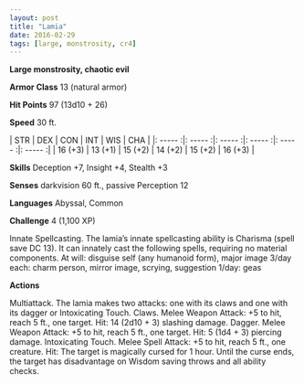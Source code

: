 ```yaml
---
layout: post
title: "Lamia"
date: 2016-02-29
tags: [large, monstrosity, cr4]
---
```


**Large monstrosity, chaotic evil**

**Armor Class** 13 (natural armor)

**Hit Points** 97 (13d10 + 26)

**Speed** 30 ft.

|   STR   |   DEX   |   CON   |   INT   |   WIS   |   CHA   |
|: ----- :|: ----- :|: ----- :|: ----- :|: ----- :|: ----- :|
| 16 (+3) | 13 (+1) | 15 (+2) | 14 (+2) | 15 (+2) | 16 (+3) |

**Skills** Deception +7, Insight +4, Stealth +3 

**Senses** darkvision 60 ft., passive Perception 12 

**Languages** Abyssal, Common 

**Challenge** 4 (1,100 XP)

Innate Spellcasting. The lamia’s innate spellcasting ability is Charisma (spell save DC 13). It can innately cast the following spells, requiring no material components. At will: disguise self (any humanoid form), major image 3/day each: charm person, mirror image, scrying, suggestion 1/day: geas 

**Actions**

Multiattack. The lamia makes two attacks: one with its claws and one with its dagger or Intoxicating Touch. Claws. Melee Weapon Attack: +5 to hit, reach 5 ft., one target. Hit: 14 (2d10 + 3) slashing damage. Dagger. Melee Weapon Attack: +5 to hit, reach 5 ft., one target. Hit: 5 (1d4 + 3) piercing damage. Intoxicating Touch. Melee Spell Attack: +5 to hit, reach 5 ft., one creature. Hit: The target is magically cursed for 1 hour. Until the curse ends, the target has disadvantage on Wisdom saving throws and all ability checks.